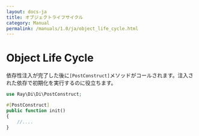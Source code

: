 ```yaml
---
layout: docs-ja
title: オブジェクトライフサイクル
category: Manual
permalink: /manuals/1.0/ja/object_life_cycle.html
---
```

# Object Life Cycle

依存性注入が完了した後に`[PostConstruct]`メソッドがコールされます。注入された依存で初期化を実行するのに役立ちます。

```php
use Ray\Di\Di\PostConstruct;
```
```php
#[PostConstruct]
public function init()
{
    //....
}
```
